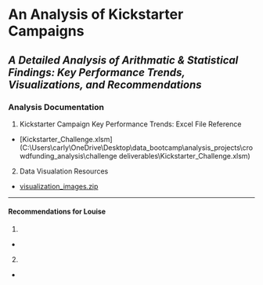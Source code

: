# **An Analysis of Kickstarter Campaigns**
## *A Detailed Analysis of Arithmatic & Statistical Findings: Key Performance Trends, Visualizations, and Recommendations*
### Analysis Documentation
1. Kickstarter Campaign Key Performance Trends: Excel File Reference
  - [Kickstarter_Challenge.xlsm](C:\Users\carly\OneDrive\Desktop\data_bootcamp\analysis_projects\crowdfunding_analysis\challenge deliverables\Kickstarter_Challenge.xlsm)
2. Data Visualation Resources
  - [visualization_images.zip](C:\Users\carly\OneDrive\Desktop\data_bootcamp\analysis_projects\crowdfunding_analysis\visualization_data\visualization_images.zip)
 ---
#### Recommendations for Louise
1.
 -
2. 
 -
